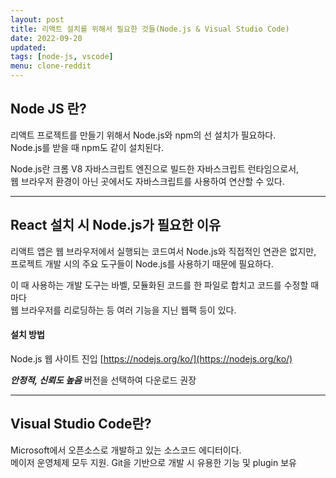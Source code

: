```yaml
---
layout: post
title: 리액트 설치를 위해서 필요한 것들(Node.js & Visual Studio Code)
date: 2022-09-20
updated: 
tags: [node-js, vscode]
menu: clone-reddit
---
```

## Node JS 란?
리액트 프로젝트를 만들기 위해서 Node.js와 npm의 선 설치가 필요하다.   
Node.js를 받을 때 npm도 같이 설치된다.   

Node.js란 크롬 V8 자바스크립트 엔진으로 빌드한 자바스크립트 런타임으로서,   
웹 브라우저 환경이 아닌 곳에서도 자바스크립트를 사용하여 연산할 수 있다.

- - -

## React 설치 시 Node.js가 필요한 이유
리액트 앱은 웹 브라우저에서 실행되는 코드여서 Node.js와 직접적인 연관은 없지만,   
프로젝트 개발 시의 주요 도구들이 Node.js를 사용하기 때문에 필요하다.   

이 때 사용하는 개발 도구는 바벨, 모듈화된 코드를 한 파일로 합치고 코드를 수정할 때 마다   
웹 브라우저를 리로딩하는 등 여러 기능을 지닌 웹팩 등이 있다.

#### 설치 방법
Node.js 웹 사이트 진입
[https://nodejs.org/ko/](https://nodejs.org/ko/)

***안정적, 신뢰도 높음*** 버전을 선택하여 다운로드 권장

- - -

## Visual Studio Code란?
Microsoft에서 오픈소스로 개발하고 있는 소스코드 에디터이다.   
메이저 운영체제 모두 지원. Git을 기반으로 개발 시 유용한 기능 및 plugin 보유

